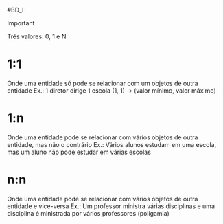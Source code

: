 #BD_I 

> [!important]  
> Três valores: 0, 1 e N  
# 1:1
Onde uma entidade só pode se relacionar com um objetos de outra entidade
Ex.: 1 diretor dirige 1 escola
(1, 1) → (valor mínimo, valor máximo)
# 1:n
Onde uma entidade pode se relacionar com vários objetos de outra entidade, mas não o contrário
Ex.: Vários alunos estudam em uma escola, mas um aluno não pode estudar em várias escolas
# n:n
Onde uma entidade pode se relacionar com vários objetos de outra entidade e vice-versa
Ex.: Um professor ministra várias disciplinas e uma disciplina é ministrada por vários professores
(poligamia)